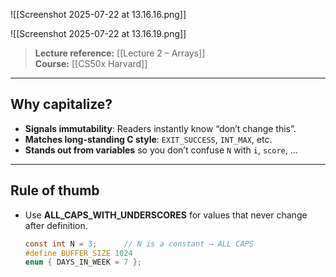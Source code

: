 ![[Screenshot 2025-07-22 at 13.16.16.png]]

![[Screenshot 2025-07-22 at 13.16.19.png]]

> **Lecture reference:** [[Lecture 2 – Arrays]]  
> **Course:** [[CS50x Harvard]]

---

## Why capitalize?
- **Signals immutability**: Readers instantly know “don’t change this”.
- **Matches long-standing C style**: `EXIT_SUCCESS`, `INT_MAX`, etc.
- **Stands out from variables** so you don’t confuse `N` with `i`, `score`, …

---

## Rule of thumb

- Use **ALL_CAPS_WITH_UNDERSCORES** for values that never change after definition.  
  ```c
  const int N = 3;      // N is a constant → ALL CAPS
  #define BUFFER_SIZE 1024
  enum { DAYS_IN_WEEK = 7 };